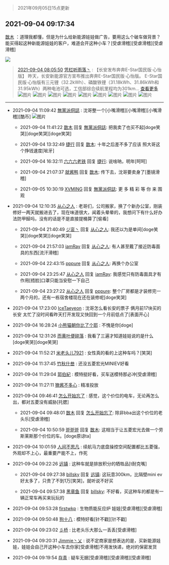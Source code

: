 > 2021年09月05日15点更新
<link rel="stylesheet" href="https://cdn.jsdelivr.net/gh/taotie6/sampleJSON@main/css/photo_show.css">


 ## 2021-09-04 09:17:34 

 [㪚木](https://www.coolapk.com/feed/29751622?shareKey=ZDA0OGEzNDYyZjFjNjEzMmNiOTM~) ：道理我都懂，但是为什么给新能源娃娃做广告，要用这么个破车做背景？能买得起这种新能源娃娃的客户，难道会开这种小车？[受虐滑稽][受虐滑稽][受虐滑稽] 

<div class="album">
<img class="img-item" src="https://image.coolapk.com/feed/2021/0904/09/1081091_8b85ef88_8253_2405@2240x3360.jpeg" />
</div>

> [2021-09-04 08:05:50](29750628) 
> [凭栏听雨落丶](https://www.coolapk.com/feed/29750628?shareKey=NmRkZDFlNzI3NTJlNjEzMmM5ZTQ~) : 【长安发布奔奔E-Star国民版·心怡版】  昨天，长安新能源官方宣布推出奔奔E-Star国民版·心怡版。  E-Star国民版·心怡版有三元锂（32.2kWh）、磷酸铁锂（31.18kWh、31.86kWh和31.95kWh）两种电池可选，工信部综合续航里程均为301km... <a href="">查看更多</a> 
![图片](https://image.coolapk.com/feed/2021/0904/08/537639_84890f35_3943_8221@1080x872.jpeg)
![图片](https://image.coolapk.com/feed/2021/0904/08/537639_a5bb06ab_3943_8223@1440x1080.jpeg)
![图片](https://image.coolapk.com/feed/2021/0904/08/537639_0cac52b0_3943_8225@1440x1080.jpeg)
![图片](https://image.coolapk.com/feed/2021/0904/08/537639_7fdf7176_3943_8226@1440x1080.jpeg)
![图片](https://image.coolapk.com/feed/2021/0904/08/537639_f8df9170_3943_8228@1440x1080.jpeg)
![图片](https://image.coolapk.com/feed/2021/0904/08/537639_8aa28c7d_3943_823@1440x1080.jpeg)
![图片](https://image.coolapk.com/feed/2021/0904/08/537639_90ac67df_3943_8232@2240x3360.jpeg)
![图片](https://image.coolapk.com/feed/2021/0904/08/537639_58a31a3a_3943_8234@2240x3360.jpeg)
![图片](https://image.coolapk.com/feed/2021/0904/08/537639_2b8869da_3943_8236@3526x2351.jpeg)

 ------- 

- 2021-09-04 11:09:42 [無黨派侗誌](uid=963651) : 沈哥整一个[小嘴滑稽][小嘴滑稽][小嘴滑稽][酷币] ![图片](https://image.coolapk.com/feed/2021/0904/11/963651_3ea0b6ae_4978_8204@1080x2338.jpeg)

    - 2021-09-04 11:41:22 [㪚木](uid=1081091) 回复 [無黨派侗誌](uid=963651): 把我卖了也买不起[doge笑哭][doge笑哭][doge笑哭] 

    - 2021-09-04 13:32:49 [捷行](uid=1629443) 回复 [㪚木](uid=1081091): 十年之后差不多了应该  照大哥这个挣钱速度[呲牙] 

    - 2021-09-04 16:32:11 [六六六老铁](uid=1165265) 回复 [捷行](uid=1629443): 说啥呐，明年[呵呵] 

    - 2021-09-04 21:07:37 [就酱鸭](uid=632404) 回复 [㪚木](uid=1081091): 传下去，沈哥要卖身了[墨镜滑稽] 

    - 2021-09-05 10:30:19 [XVMING](uid=1188874) 回复 [無黨派侗誌](uid=963651): 更 多 精 彩 等 你 来 围 观 

- 2021-09-04 12:10:35 [从心之人](uid=3359478) : 老哥们，公司搬家，换了个新办公室，刚装修好一两天就搬进去了，现在味道很大，闻着头晕晕的，我想问下有什么好办法防甲醛吗，没有的话是不是直接提桶算了[偷看] 

    - 2021-09-04 21:40:49 [ジ衮丶](uid=494451) 回复 [从心之人](uid=3359478): 我还以为是单间[doge笑哭][doge笑哭][doge笑哭] 

    - 2021-09-04 21:57:03 [iamRay](uid=895867) 回复 [从心之人](uid=3359478): 有人甚至戴了接近防毒面具的东西[流汗滑稽] 

    - 2021-09-04 22:43:15 [pppure](uid=3029915) 回复 [从心之人](uid=3359478): 再换个办公室 

    - 2021-09-04 23:25:47 [从心之人](uid=3359478) 回复 [iamRay](uid=895867): 我感觉只有防毒面具才有作用[捂脸]口罩只能当安慰一下自己 

    - 2021-09-04 23:27:22 [从心之人](uid=3359478) 回复 [pppure](uid=3029915): 整个厂房都是才装修完一两个月的，还有一栋宿舍楼现在还在装修呢[doge笑哭] 

- 2021-09-04 17:23:00 [IceTaeyeon](uid=2789926) : 沈哥怎么看长安的票子
俩月前17块买的长安
太忙了没时间看昨天打开发现又快回到一个月前低点了[表面开心] 

- 2021-09-04 16:28:24 [小熊猫朝你比了个耶](uid=4352062) : 不愧是你[doge] 

- 2021-09-04 12:31:26 [而黄叶便碎落](uid=2845514) : 我看了三遍才知道娃娃说的是什么[doge笑哭][doge笑哭] 

- 2021-09-04 11:52:21 [米老头儿7921](uid=3247034) : 女性真的看的上这种车吗？[笑哭] 

- 2021-09-04 11:37:45 [竹秋什叁](uid=2319428) : 还没五菱宏光MINIEV好看 

- 2021-09-04 11:29:04 [郭伯紀](uid=2859803) : 模特挺好看，买车送模特那必冲[受虐滑稽] 

- 2021-09-04 11:27:11 [獠酱不多心](uid=2675499) : 精准投放 

- 2021-09-04 09:46:41 [怎么开始忘了](uid=1098357) : 感觉，这个价位的电车，无论再怎么出，都对五菱没有威胁[托腮] 

    - 2021-09-04 09:48:01 [㪚木](uid=1081091) 回复 [怎么开始忘了](uid=1098357): 除非bba出这个价位的老头乐[受虐滑稽] 

    - 2021-09-04 10:50:59 [戼戼戼](uid=4044548) 回复 [㪚木](uid=1081091): 这相当于让五菱宏光去做一个劳斯莱斯那个价位的车。[doge原谅ta] 

- 2021-09-04 10:01:59 [人间不思凡](uid=2080265) : 续航马力底盘操控空间配置都比五菱强，外观却不上心，最重要产能不上，作死 

- 2021-09-04 09:22:26 [远镇](uid=1471248) : 这种车就是排放积分的牺牲品[t耐克嘴] 

    - 2021-09-04 09:27:38 [billsky](uid=1018298) 回复 [远镇](uid=1471248): 这玩意300km，比隔壁mini ev好太多了，只贵了不到1万[笑哭]，就听说不好买 

    - 2021-09-04 09:57:38 [黑章鱼](uid=1544882) 回复 [billsky](uid=1018298): 不好看，买这种车的都是有一辆正常车再买来玩玩的 

- 2021-09-04 09:53:28 [firstwkp](uid=1185289) : 生物质能反应炉  娃娃[受虐滑稽][受虐滑稽] 

- 2021-09-04 09:50:48 [狗十八](uid=1812189) : 模特好看[针不戳][针不戳] 

- 2021-09-04 09:23:02 [彡桥](uid=3740933) : 比老头乐大那么一丢丢[受虐滑稽] 

- 2021-09-04 09:20:31 [Jimmie丶乂](uid=8304178) : 说不定商家是想表达的是，买新能源娃娃，娃娃会自己开这种小车去你家[受虐滑稽]不用发快递，绝对的保密发货 

- 2021-09-04 09:19:54 [存青](uid=1006954) : 疑车无据[受虐滑稽][受虐滑稽][受虐滑稽] 

